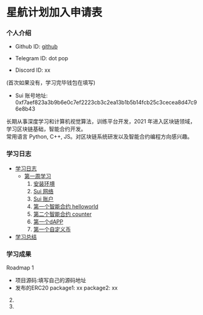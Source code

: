 # 星航计划加入申请表

### 个人介绍

* Github ID: [github](https://github.com/scdotbox)

* Telegram ID: dot pop

* Discord ID: xx

(首次如果没有，学习完毕钱包在填写)
* Sui 账号地址: 0xf7aef823a3b9b6e0c7ef2223cb3c2ea13b1b5b14fcb25c3cecea8d47c96e8b43

长期从事深度学习和计算机视觉算法，训练平台开发，2021 年进入区块链领域，学习区块链基础，智能合约开发。  
常用语言 Python, C++, JS。对区块链系统研发以及智能合约编程方向感兴趣。

### 学习日志

- [学习日志](journal.md)
    - [第一周学习](01_step_week)
        1. [安装环境](./01-step-week/01-安装环境.md)
        2. [Sui 网络](./01-step-week/02-Sui网络.md)
        3. [Sui 账户](./01-step-week/03-Sui账户.md)
        4. [第一个智能合约 helloworld](./01-step-week/04-第一个智能合约-helloworld.md)
        5. [第二个智能合约 counter](./01-step-week/05-第二个智能合约-counter.md)
        6. [第一个dAPP](./01-step-week/06-第一个dAPP.md)
        7. [第一个自定义币](./01-step-week/07-第一个自定义币.md)
- [学习总结](summary.md)

### 学习成果

Roadmap  1  
- 项目源码:填写自己的源码地址
- 发布的ERC20
package1: xx
package2: xx


2.


3. 
